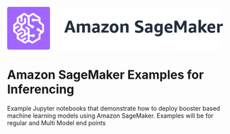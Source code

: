 ![SageMaker](https://github.com/aws/amazon-sagemaker-examples/raw/main/_static/sagemaker-banner.png)

# Amazon SageMaker Examples for Inferencing 

Example Jupyter notebooks that demonstrate how to deploy booster based machine learning models using Amazon SageMaker. Examples will be for regular and Multi Model end points

